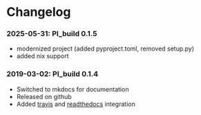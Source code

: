 # Changelog

### 2025-05-31: PI_build 0.1.5
- modernized project (added pyproject.toml, removed setup.py)
- added nix support

### 2019-03-02: PI_build 0.1.4

- Switched to mkdocs for documentation
- Released on github
- Added [travis](https://travis-ci.com/parallaxinnovations/PI_build) and [readthedocs](https://pi-build.readthedocs.io/en/latest/) integration
